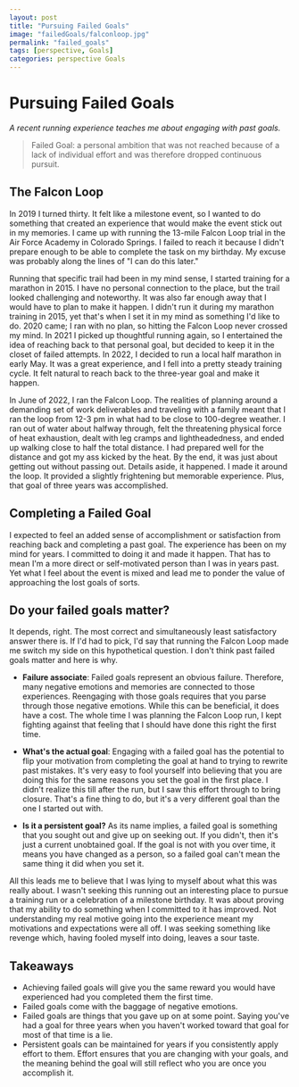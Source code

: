 ```yaml
---
layout: post
title: "Pursuing Failed Goals"
image: "failedGoals/falconloop.jpg"
permalink: "failed_goals"
tags: [perspective, Goals]
categories: perspective Goals
---
```


# Pursuing Failed Goals

  *A recent running experience teaches me about engaging with past goals.*

> Failed Goal: a personal ambition that was not reached because of a lack of individual effort and was therefore dropped continuous pursuit.

## The Falcon Loop

  In 2019 I turned thirty. It felt like a milestone event, so I wanted to do something that created an experience that would make the event stick out in my memories. I came up with running the 13-mile Falcon Loop trial in the Air Force Academy in Colorado Springs. I failed to reach it because I didn't prepare enough to be able to complete the task on my birthday. My excuse was probably along the lines of "I can do this later."

  Running that specific trail had been in my mind sense, I started training for a marathon in 2015. I have no personal connection to the place, but the trail looked challenging and noteworthy. It was also far enough away that I would have to plan to make it happen. I didn't run it during my marathon training in 2015, yet that's when I set it in my mind as something I'd like to do.
	2020 came; I ran with no plan, so hitting the Falcon Loop never crossed my mind. In 2021 I picked up thoughtful running again, so I entertained the idea of reaching back to that personal goal, but decided to keep it in the closet of failed attempts. In 2022, I decided to run a local half marathon in early May. It was a great experience, and I fell into a pretty steady training cycle. It felt natural to reach back to the three-year goal and make it happen.

  In June of 2022, I ran the Falcon Loop. The realities of planning around a demanding set of work deliverables and traveling with a family meant that I ran the loop from 12-3 pm in what had to be close to 100-degree weather. I ran out of water about halfway through, felt the threatening physical force of heat exhaustion, dealt with leg cramps and lightheadedness, and ended up walking close to half the total distance. I had prepared well for the distance and got my ass kicked by the heat. By the end, it was just about getting out without passing out. Details aside, it happened. I made it around the loop. It provided a slightly frightening but memorable experience. Plus, that goal of three years was accomplished.

## Completing a Failed Goal

  I expected to feel an added sense of accomplishment or satisfaction from reaching back and completing a past goal. The experience has been on my mind for years. I committed to doing it and made it happen. That has to mean I'm a more direct or self-motivated person than I was in years past. Yet what I feel about the event is mixed and lead me to ponder the value of approaching the lost goals of sorts.

## Do your failed goals matter?
  It depends, right. The most correct and simultaneously least satisfactory answer there is. If I'd had to pick, I'd say that running the Falcon Loop made me switch my side on this hypothetical question. I don't think past failed goals matter and here is why.   

- **Failure associate**: Failed goals represent an obvious failure. Therefore, many negative emotions and memories are connected to those experiences. Reengaging with those goals requires that you parse through those negative emotions. While this can be beneficial, it does have a cost. The whole time I was planning the Falcon Loop run, I kept fighting against that feeling that I should have done this right the first time.

- **What's the actual goal**: Engaging with a failed goal has the potential to flip your motivation from completing the goal at hand to trying to rewrite past mistakes. It's very easy to fool yourself into believing that you are doing this for the same reasons you set the goal in the first place. I didn't realize this till after the run, but I saw this effort through to bring closure. That's a fine thing to do, but it's a very different goal than the one I started out with.

- **Is it a persistent goal?** As its name implies, a failed goal is something that you sought out and give up on seeking out. If you didn't, then it's just a current unobtained goal. If the goal is not with you over time, it means you have changed as a person, so a failed goal can't mean the same thing it did when you set it.

All this leads me to believe that I was lying to myself about what this was really about. I wasn't seeking this running out an interesting place to pursue a training run or a celebration of a milestone birthday. It was about proving that my ability to do something when I committed to it has improved. Not understanding my real motive going into the experience meant my motivations and expectations were all off. I was seeking something like revenge which, having fooled myself into doing, leaves a sour taste.  

## Takeaways
- Achieving failed goals will give you the same reward you would have experienced had you completed them the first time.
- Failed goals come with the baggage of negative emotions.
- Failed goals are things that you gave up on at some point. Saying you've had a goal for three years when you haven't worked toward that goal for most of that time is a lie.
- Persistent goals can be maintained for years if you consistently apply effort to them. Effort ensures that you are changing with your goals, and the meaning behind the goal will still reflect who you are once you accomplish it.
